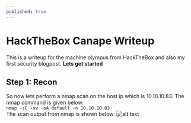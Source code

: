 ```yaml
---
published: true
---
```


# HackTheBox Canape Writeup

This is a writeup for the machine olympus from HackTheBox and also my first security blogpost.
  **Lets get started** 

## Step 1: Recon<br>

So now lets perform a nmap scan on the host ip which is 10.10.10.83. The nmap command is given below:<br>
    `nmap -sC -sv -oA default -n 10.10.10.83`
<br>The scan output from nmap is shown below:
![alt text](https://github.com/fir3wa1-k3r.github.io/imgs/olympus_1.png "nmap scan")
